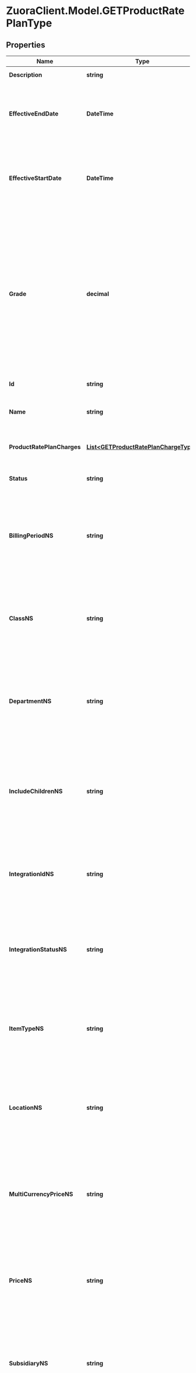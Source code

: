 # ZuoraClient.Model.GETProductRatePlanType

## Properties

Name | Type | Description | Notes
------------ | ------------- | ------------- | -------------
**Description** | **string** | Rate plan description.  | [optional] 
**EffectiveEndDate** | **DateTime** | Final date the rate plan is active, as &#x60;yyyy-mm-dd&#x60;. After this date, the rate plan status is &#x60;Expired&#x60;.  | [optional] 
**EffectiveStartDate** | **DateTime** | First date the rate plan is active (i.e., available to be subscribed to), as &#x60;yyyy-mm-dd&#x60;.  Before this date, the status is &#x60;NotStarted&#x60;.  | [optional] 
**Grade** | **decimal** | The Grade of the product rate plan.  **Note**: This field is in the **Early Adopter** phase. We are actively soliciting feedback from a small set of early adopters before releasing it as generally available. If you want to join this early adopter program, submit a request at [Zuora Global Support](http://support.zuora.com/).  | [optional] 
**Id** | **string** | Unique product rate-plan ID.  | [optional] 
**Name** | **string** | Name of the product rate-plan charge. (Not required to be unique.)  | [optional] 
**ProductRatePlanCharges** | [**List&lt;GETProductRatePlanChargeType&gt;**](GETProductRatePlanChargeType.md) | Field attributes describing the product rate plan charges:  | [optional] 
**Status** | **string** | Possible vales are: &#x60;Active&#x60;, &#x60;Expired&#x60;, &#x60;NotStarted&#x60;.  | [optional] 
**BillingPeriodNS** | **string** | Billing period associated with the corresponding item in NetSuite. Only available if you have installed the [Zuora Connector for NetSuite](https://www.zuora.com/connect/app/?appId&#x3D;265).  | [optional] 
**ClassNS** | **string** | Class associated with the corresponding item in NetSuite. Only available if you have installed the [Zuora Connector for NetSuite](https://www.zuora.com/connect/app/?appId&#x3D;265).  | [optional] 
**DepartmentNS** | **string** | Department associated with the corresponding item in NetSuite. Only available if you have installed the [Zuora Connector for NetSuite](https://www.zuora.com/connect/app/?appId&#x3D;265).  | [optional] 
**IncludeChildrenNS** | **string** | Specifies whether the corresponding item in NetSuite is visible under child subsidiaries. Only available if you have installed the [Zuora Connector for NetSuite](https://www.zuora.com/connect/app/?appId&#x3D;265).  | [optional] 
**IntegrationIdNS** | **string** | ID of the corresponding object in NetSuite. Only available if you have installed the [Zuora Connector for NetSuite](https://www.zuora.com/connect/app/?appId&#x3D;265).  | [optional] 
**IntegrationStatusNS** | **string** | Status of the product rate plan&#39;s synchronization with NetSuite. Only available if you have installed the [Zuora Connector for NetSuite](https://www.zuora.com/connect/app/?appId&#x3D;265).  | [optional] 
**ItemTypeNS** | **string** | Type of item that is created in NetSuite for the product rate plan. Only available if you have installed the [Zuora Connector for NetSuite](https://www.zuora.com/connect/app/?appId&#x3D;265).  | [optional] 
**LocationNS** | **string** | Location associated with the corresponding item in NetSuite. Only available if you have installed the [Zuora Connector for NetSuite](https://www.zuora.com/connect/app/?appId&#x3D;265).  | [optional] 
**MultiCurrencyPriceNS** | **string** | Multi-currency price associated with the corresponding item in NetSuite. Only available if you have installed the [Zuora Connector for NetSuite](https://www.zuora.com/connect/app/?appId&#x3D;265).  | [optional] 
**PriceNS** | **string** | Price associated with the corresponding item in NetSuite. Only available if you have installed the [Zuora Connector for NetSuite](https://www.zuora.com/connect/app/?appId&#x3D;265).  | [optional] 
**SubsidiaryNS** | **string** | Subsidiary associated with the corresponding item in NetSuite. Only available if you have installed the [Zuora Connector for NetSuite](https://www.zuora.com/connect/app/?appId&#x3D;265).  | [optional] 
**SyncDateNS** | **string** | Date when the product rate plan was synchronized with NetSuite. Only available if you have installed the [Zuora Connector for NetSuite](https://www.zuora.com/connect/app/?appId&#x3D;265).  | [optional] 

[[Back to Model list]](../README.md#documentation-for-models) [[Back to API list]](../README.md#documentation-for-api-endpoints) [[Back to README]](../README.md)

